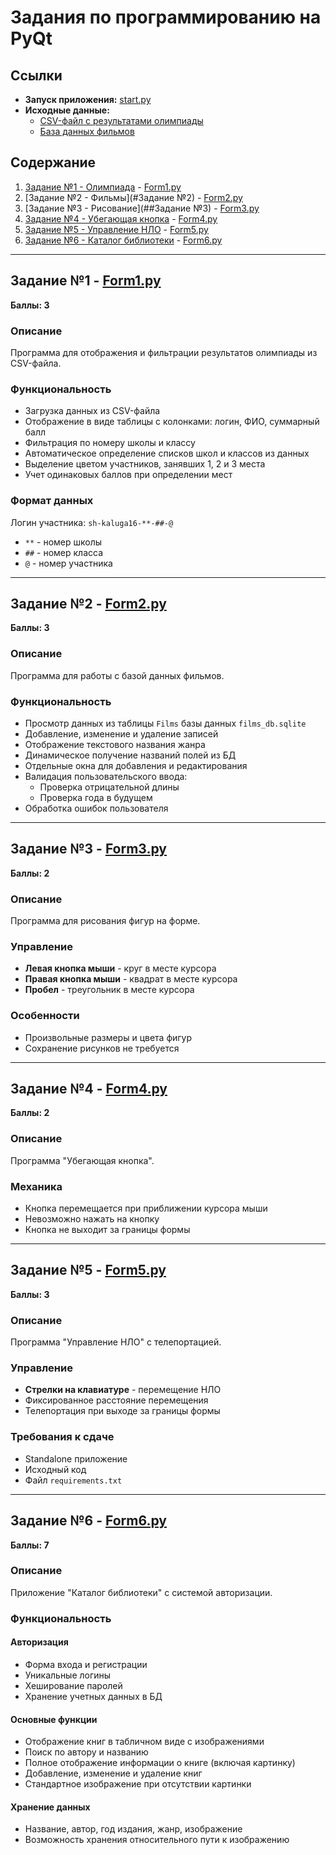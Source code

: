 # Задания по программированию на PyQt

## Ссылки
- **Запуск приложения:** [start.py](start.py)
- **Исходные данные:**
  - [CSV-файл с результатами олимпиады](https://cloud.mail.ru/public/2Fjq/fd4yEdZuY)
  - [База данных фильмов](https://cloud.mail.ru/public/8rYA/5h2E3Novr)

## Содержание
1. [Задание №1 - Олимпиада](#задание-1) - [Form1.py](Form1.py)
2. [Задание №2 - Фильмы](#Задание №2) - [Form2.py](Form2.py)
3. [Задание №3 - Рисование](##Задание №3) - [Form3.py](Form3.py)
4. [Задание №4 - Убегающая кнопка](#задание-4) - [Form4.py](Form4.py)
5. [Задание №5 - Управление НЛО](#задание-5) - [Form5.py](Form5.py)
6. [Задание №6 - Каталог библиотеки](#задание-6) - [Form6.py](Form6.py)

---

## Задание №1 - [Form1.py](Form1.py)
**Баллы: 3**

### Описание
Программа для отображения и фильтрации результатов олимпиады из CSV-файла.

### Функциональность
- Загрузка данных из CSV-файла
- Отображение в виде таблицы с колонками: логин, ФИО, суммарный балл
- Фильтрация по номеру школы и классу
- Автоматическое определение списков школ и классов из данных
- Выделение цветом участников, занявших 1, 2 и 3 места
- Учет одинаковых баллов при определении мест

### Формат данных
Логин участника: `sh-kaluga16-**-##-@`
- `**` - номер школы
- `##` - номер класса  
- `@` - номер участника

---

## Задание №2 - [Form2.py](Form2.py)
**Баллы: 3**

### Описание
Программа для работы с базой данных фильмов.

### Функциональность
- Просмотр данных из таблицы `Films` базы данных `films_db.sqlite`
- Добавление, изменение и удаление записей
- Отображение текстового названия жанра
- Динамическое получение названий полей из БД
- Отдельные окна для добавления и редактирования
- Валидация пользовательского ввода:
  - Проверка отрицательной длины
  - Проверка года в будущем
- Обработка ошибок пользователя

---

## Задание №3 - [Form3.py](Form3.py)
**Баллы: 2**

### Описание
Программа для рисования фигур на форме.

### Управление
- **Левая кнопка мыши** - круг в месте курсора
- **Правая кнопка мыши** - квадрат в месте курсора  
- **Пробел** - треугольник в месте курсора

### Особенности
- Произвольные размеры и цвета фигур
- Сохранение рисунков не требуется

---

## Задание №4 - [Form4.py](Form4.py)
**Баллы: 2**

### Описание
Программа "Убегающая кнопка".

### Механика
- Кнопка перемещается при приближении курсора мыши
- Невозможно нажать на кнопку
- Кнопка не выходит за границы формы

---

## Задание №5 - [Form5.py](Form5.py)
**Баллы: 3**

### Описание
Программа "Управление НЛО" с телепортацией.

### Управление
- **Стрелки на клавиатуре** - перемещение НЛО
- Фиксированное расстояние перемещения
- Телепортация при выходе за границы формы

### Требования к сдаче
- Standalone приложение
- Исходный код
- Файл `requirements.txt`

---

## Задание №6 - [Form6.py](Form6.py)
**Баллы: 7**

### Описание
Приложение "Каталог библиотеки" с системой авторизации.

### Функциональность

#### Авторизация
- Форма входа и регистрации
- Уникальные логины
- Хеширование паролей
- Хранение учетных данных в БД

#### Основные функции
- Отображение книг в табличном виде с изображениями
- Поиск по автору и названию
- Полное отображение информации о книге (включая картинку)
- Добавление, изменение и удаление книг
- Стандартное изображение при отсутствии картинки

#### Хранение данных
- Название, автор, год издания, жанр, изображение
- Возможность хранения относительного пути к изображению
